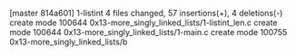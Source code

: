 [master 814a601] 1-listint
 4 files changed, 57 insertions(+), 4 deletions(-)
 create mode 100644 0x13-more_singly_linked_lists/1-listint_len.c
 create mode 100644 0x13-more_singly_linked_lists/1-main.c
 create mode 100755 0x13-more_singly_linked_lists/b
